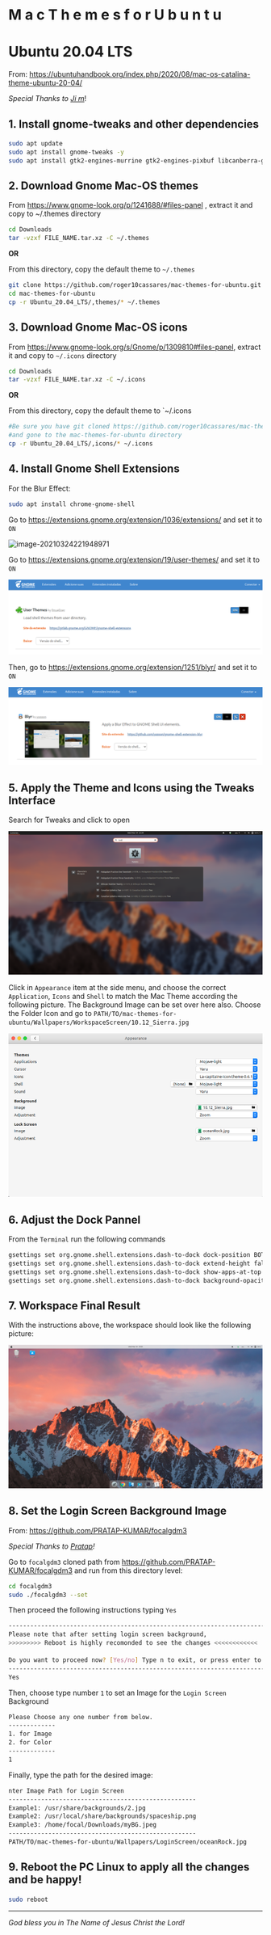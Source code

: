 # M a c     T h e m e s     f o r     U b u n t u



# Ubuntu 20.04 LTS

From: https://ubuntuhandbook.org/index.php/2020/08/mac-os-catalina-theme-ubuntu-20-04/

*Special Thanks to [Ji m](https://ubuntuhandbook.org/index.php/about/)*!

## 1. Install gnome-tweaks and other dependencies

```bash
sudo apt update
sudo apt install gnome-tweaks -y
sudo apt install gtk2-engines-murrine gtk2-engines-pixbuf libcanberra-gtk3-module libcanberra-gtk-module libglib2.0-dev gir1.2-gtkclutter-1.0 -y
```



## 2. Download Gnome Mac-OS themes

From https://www.gnome-look.org/p/1241688/#files-panel , extract it and copy to ~/.themes  directory

```bash
cd Downloads
tar -vzxf FILE_NAME.tar.xz -C ~/.themes
```

**OR**

From this directory, copy the default theme to  `~/.themes`

```bash
git clone https://github.com/roger10cassares/mac-themes-for-ubuntu.git
cd mac-themes-for-ubuntu
cp -r Ubuntu_20.04_LTS/,themes/* ~/.themes
```



## 3. Download Gnome Mac-OS icons 

From https://www.gnome-look.org/s/Gnome/p/1309810#files-panel, extract it and  copy to `~/.icons`  directory

```bash
cd Downloads
tar -vzxf FILE_NAME.tar.xz -C ~/.icons
```

**OR**

From this directory, copy the default theme to  `~/.icons

```bash
#Be sure you have git cloned https://github.com/roger10cassares/mac-themes-for-ubuntu.git 
#and gone to the mac-themes-for-ubuntu directory
cp -r Ubuntu_20.04_LTS/,icons/* ~/.icons
```



## 4. Install Gnome Shell Extensions

For the Blur Effect:

```bash
sudo apt install chrome-gnome-shell
```



Go to https://extensions.gnome.org/extension/1036/extensions/ and set it to `ON`

![image-20210324221948971](/home/roger/.config/Typora/typora-user-images/image-20210324221948971.png)



Go to https://extensions.gnome.org/extension/19/user-themes/ and set it to `ON`

![image-20210324222143082](./.images/image-20210324222143082.png)



Then, go to https://extensions.gnome.org/extension/1251/blyr/ and set it to `ON`

![image-20210324222702828](./.images/image-20210324222702828.png)



## 5. Apply the Theme and Icons using the Tweaks Interface

Search for Tweaks and click to open

![image-20210324222955868](./.images/image-20210324222955868.png)



Click in `Appearance` item at the side menu, and choose the  correct `Application`, `Icons` and `Shell` to match the Mac Theme according the following picture. The Background Image can be set over here also.  Choose the Folder Icon and go to `PATH/TO/mac-themes-for-ubuntu/Wallpapers/WorkspaceScreen/10.12_Sierra.jpg` 

![image-20210324223903284](./.images/image-20210324223903284.png)



## 6. Adjust the Dock Pannel

From the `Terminal` run the following commands

```bash
gsettings set org.gnome.shell.extensions.dash-to-dock dock-position BOTTOM 
gsettings set org.gnome.shell.extensions.dash-to-dock extend-height false
gsettings set org.gnome.shell.extensions.dash-to-dock show-apps-at-top true
gsettings set org.gnome.shell.extensions.dash-to-dock background-opacity 0.3
```



## 7. Workspace Final Result 

With the instructions above, the workspace should look like the following picture:

![image-20210324230748812](./.images/image-20210324230748812.png)



## 8. Set the Login Screen Background Image

From: https://github.com/PRATAP-KUMAR/focalgdm3

*Special Thanks to [Pratap](https://github.com/PRATAP-KUMAR)!*

Go to `focalgdm3` cloned path from https://github.com/PRATAP-KUMAR/focalgdm3 and run from this directory level:

```bash 
cd focalgdm3
sudo ./focalgdm3 --set
```

Then proceed the following instructions typing `Yes`

```bash
-------------------------------------------------------------------------------------------------------
Please note that after setting login screen background,
>>>>>>>>> Reboot is highly recomonded to see the changes <<<<<<<<<<<<

Do you want to proceed now? [Yes/no] Type n to exit, or press enter to proceed.
-------------------------------------------------------------------------------------------------------
Yes
```

Then, choose type number `1` to set an Image for the `Login Screen` Background

```bash
Please Choose any one number from below.
-------------
1. for Image
2. for Color
-------------
1
```

Finally, type the path for the desired image:

```bash
nter Image Path for Login Screen
----------------------------------------------------
Example1: /usr/share/backgrounds/2.jpg
Example2: /usr/local/share/backgrounds/spaceship.png
Example3: /home/focal/Downloads/myBG.jpeg
----------------------------------------------------
PATH/TO/mac-themes-for-ubuntu/Wallpapers/LoginScreen/oceanRock.jpg
```



## 9. Reboot the PC Linux to apply all the changes and be happy!

```bash
sudo reboot
```





---

*God bless you in The Name of Jesus Christ the Lord!*